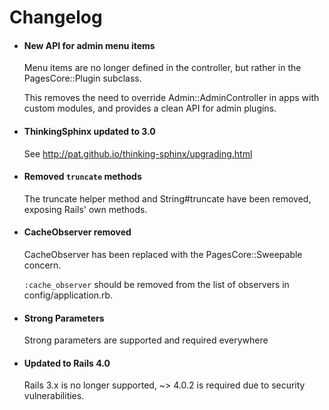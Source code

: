 # Changelog

* #### New API for admin menu items

  Menu items are no longer defined in the controller, but rather
  in the PagesCore::Plugin subclass.

  This removes the need to override Admin::AdminController in apps with
  custom modules, and provides a clean API for admin plugins.

* #### ThinkingSphinx updated to 3.0

  See http://pat.github.io/thinking-sphinx/upgrading.html

* #### Removed `truncate` methods

  The truncate helper method and String#truncate have been removed,
  exposing Rails' own methods.

* #### CacheObserver removed

  CacheObserver has been replaced with the PagesCore::Sweepable concern.

  `:cache_observer` should be removed from the list of observers in
  config/application.rb.

* #### Strong Parameters

  Strong parameters are supported and required everywhere

* #### Updated to Rails 4.0

  Rails 3.x is no longer supported, ~> 4.0.2 is required due to security
  vulnerabilities.
